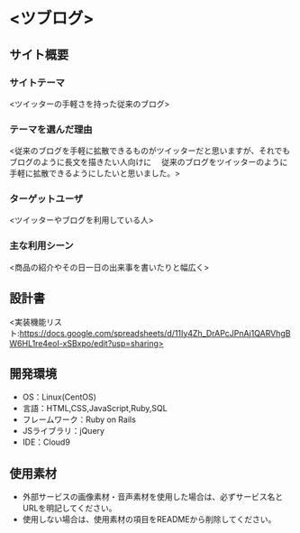# <ツブログ>

## サイト概要
### サイトテーマ
<ツイッターの手軽さを持った従来のブログ>

### テーマを選んだ理由
<従来のブログを手軽に拡散できるものがツイッターだと思いますが、それでもブログのように長文を描きたい人向けに
　従来のブログをツイッターのように手軽に拡散できるようにしたいと思いました。>

### ターゲットユーザ
<ツイッターやブログを利用している人>

### 主な利用シーン
<商品の紹介やその日一日の出来事を書いたりと幅広く>

## 設計書
<実装機能リスト:https://docs.google.com/spreadsheets/d/11Iy4Zh_DrAPcJPnAj1QARVhgBW6HL1re4eoI-xSBxpo/edit?usp=sharing>

## 開発環境
- OS：Linux(CentOS)
- 言語：HTML,CSS,JavaScript,Ruby,SQL
- フレームワーク：Ruby on Rails
- JSライブラリ：jQuery
- IDE：Cloud9

## 使用素材
- 外部サービスの画像素材・音声素材を使用した場合は、必ずサービス名とURLを明記してください。
- 使用しない場合は、使用素材の項目をREADMEから削除してください。